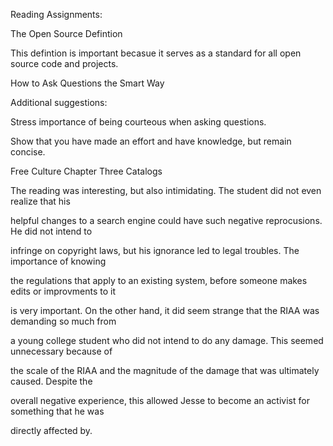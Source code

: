 Reading Assignments:

The Open Source Defintion

This defintion is important becasue it serves as a standard for all open source code and projects.

How to Ask Questions the Smart Way

Additional suggestions:

Stress importance of being courteous when asking questions.

Show that you have made an effort and have knowledge, but remain concise.

Free Culture Chapter Three Catalogs

The reading was interesting, but also intimidating. The student did not even realize that his

helpful changes to a search engine could have such negative reprocusions. He did not intend to

infringe on copyright laws, but his ignorance led to legal troubles. The importance of knowing

the regulations that apply to an existing system, before someone makes edits or improvments to it

is very important. On the other hand, it did seem strange that the RIAA was demanding so much from

a young college student who did not intend to do any damage. This seemed unnecessary because of

the scale of the RIAA and the magnitude of the damage that was ultimately caused. Despite the

overall negative experience, this allowed Jesse to become an activist for something that he was

directly affected by.
